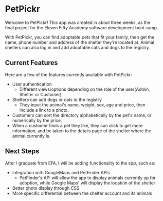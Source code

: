 # PetPickr

Welcome to PetPickr! This app was created in about three weeks, as the final project for the Eleven Fifty Academy software development boot camp. 

With PetPickr, you can find adoptable pets that fit your family, then get the name, phone number and address of the shelter they're located at. Animal shelters can also log in and add adoptable cats and dogs to the registry. 

## Current Features

Here are a few of the features currently available with PetPickr:

* User authentication
  * Different views/options depending on the role of the user(Admin, Shelter or Customer)
* Shelters can add dogs or cats to the registry
  * They input the animal's name, weight, sex, age and price, then include a link to a photo.
* Customers can sort the directory alphabetically by the pet's name, or numerically by the price.
* When a customer finds a pet they like, they can click to get more information, and be taken to the details page of the shelter where the animal currently is.

## Next Steps

After I graduate from EFA, I will be adding functionality to the app, such as: 

* Integration with GoogleMaps and PetFinder APIs
  * PetFinder's API will allow the app to display animals currently up for adoption, while Google Maps' will display the location of the shelter
* Better photo display through CSS
* More specific differential between the shelter account and its animals
